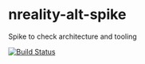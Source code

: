 nreality-alt-spike
==================

Spike to check architecture and tooling

[![Build Status](https://secure.travis-ci.org/riaancornelius/nreality-alt-spike.png)](http://travis-ci.org/riaancornelius/nreality-alt-spike)